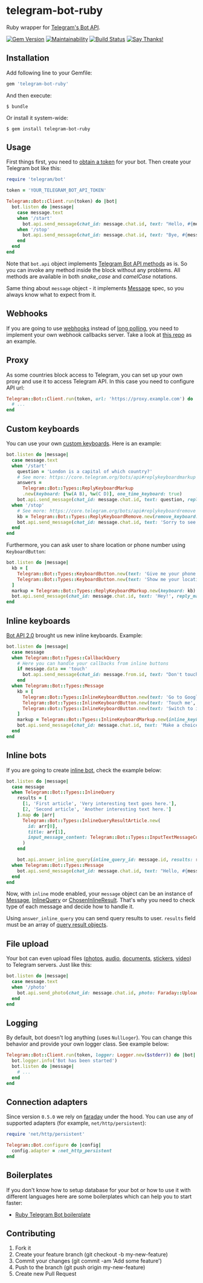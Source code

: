 # telegram-bot-ruby

Ruby wrapper for [Telegram's Bot API](https://core.telegram.org/bots/api).

[![Gem Version](https://badge.fury.io/rb/telegram-bot-ruby.svg)](http://badge.fury.io/rb/telegram-bot-ruby)
[![Maintainability](https://api.codeclimate.com/v1/badges/7e61fbf5bec86e118fb1/maintainability)](https://codeclimate.com/github/atipugin/telegram-bot-ruby/maintainability)
[![Build Status](https://travis-ci.org/atipugin/telegram-bot-ruby.svg?branch=master)](https://travis-ci.org/atipugin/telegram-bot-ruby)
[![Say Thanks!](https://img.shields.io/badge/Say%20Thanks!-🦉-1EAEDB.svg)](https://saythanks.io/to/atipugin)

## Installation

Add following line to your Gemfile:

```ruby
gem 'telegram-bot-ruby'
```

And then execute:

```shell
$ bundle
```

Or install it system-wide:

```shell
$ gem install telegram-bot-ruby
```

## Usage

First things first, you need to [obtain a token](https://core.telegram.org/bots#6-botfather) for your bot. Then create your Telegram bot like this:

```ruby
require 'telegram/bot'

token = 'YOUR_TELEGRAM_BOT_API_TOKEN'

Telegram::Bot::Client.run(token) do |bot|
  bot.listen do |message|
    case message.text
    when '/start'
      bot.api.send_message(chat_id: message.chat.id, text: "Hello, #{message.from.first_name}")
    when '/stop'
      bot.api.send_message(chat_id: message.chat.id, text: "Bye, #{message.from.first_name}")
    end
  end
end
```

Note that `bot.api` object implements [Telegram Bot API methods](https://core.telegram.org/bots/api#available-methods) as is. So you can invoke any method inside the block without any problems. All methods are available in both *snake_case* and *camelCase* notations.

Same thing about `message` object - it implements [Message](https://core.telegram.org/bots/api#message) spec, so you always know what to expect from it.

## Webhooks

If you are going to use [webhooks](https://core.telegram.org/bots/api#setwebhook) instead of [long polling](https://core.telegram.org/bots/api#getupdates), you need to implement your own webhook callbacks server. Take a look at [this repo](https://github.com/solyaris/BOTServer) as an example.

## Proxy

As some countries block access to Telegram, you can set up your own proxy and use it to access Telegram API. In this case you need to configure API url:

```ruby
Telegram::Bot::Client.run(token, url: 'https://proxy.example.com') do |bot|
  # ...
end
```

## Custom keyboards

You can use your own [custom keyboards](https://core.telegram.org/bots#keyboards). Here is an example:

```ruby
bot.listen do |message|
  case message.text
  when '/start'
    question = 'London is a capital of which country?'
    # See more: https://core.telegram.org/bots/api#replykeyboardmarkup
    answers =
      Telegram::Bot::Types::ReplyKeyboardMarkup
      .new(keyboard: [%w(A B), %w(C D)], one_time_keyboard: true)
    bot.api.send_message(chat_id: message.chat.id, text: question, reply_markup: answers)
  when '/stop'
    # See more: https://core.telegram.org/bots/api#replykeyboardremove
    kb = Telegram::Bot::Types::ReplyKeyboardRemove.new(remove_keyboard: true)
    bot.api.send_message(chat_id: message.chat.id, text: 'Sorry to see you go :(', reply_markup: kb)
  end
end
```

Furthermore, you can ask user to share location or phone number using `KeyboardButton`:

```ruby
bot.listen do |message|
  kb = [
    Telegram::Bot::Types::KeyboardButton.new(text: 'Give me your phone number', request_contact: true),
    Telegram::Bot::Types::KeyboardButton.new(text: 'Show me your location', request_location: true)
  ]
  markup = Telegram::Bot::Types::ReplyKeyboardMarkup.new(keyboard: kb)
  bot.api.send_message(chat_id: message.chat.id, text: 'Hey!', reply_markup: markup)
end
```

## Inline keyboards

[Bot API 2.0](https://core.telegram.org/bots/2-0-intro) brought us new inline keyboards. Example:

```ruby
bot.listen do |message|
  case message
  when Telegram::Bot::Types::CallbackQuery
    # Here you can handle your callbacks from inline buttons
    if message.data == 'touch'
      bot.api.send_message(chat_id: message.from.id, text: "Don't touch me!")
    end
  when Telegram::Bot::Types::Message
    kb = [
      Telegram::Bot::Types::InlineKeyboardButton.new(text: 'Go to Google', url: 'https://google.com'),
      Telegram::Bot::Types::InlineKeyboardButton.new(text: 'Touch me', callback_data: 'touch'),
      Telegram::Bot::Types::InlineKeyboardButton.new(text: 'Switch to inline', switch_inline_query: 'some text')
    ]
    markup = Telegram::Bot::Types::InlineKeyboardMarkup.new(inline_keyboard: kb)
    bot.api.send_message(chat_id: message.chat.id, text: 'Make a choice', reply_markup: markup)
  end
end
```

## Inline bots

If you are going to create [inline bot](https://core.telegram.org/bots/inline), check the example below:

```ruby
bot.listen do |message|
  case message
  when Telegram::Bot::Types::InlineQuery
    results = [
      [1, 'First article', 'Very interesting text goes here.'],
      [2, 'Second article', 'Another interesting text here.']
    ].map do |arr|
      Telegram::Bot::Types::InlineQueryResultArticle.new(
        id: arr[0],
        title: arr[1],
        input_message_content: Telegram::Bot::Types::InputTextMessageContent.new(message_text: arr[2])
      )
    end

    bot.api.answer_inline_query(inline_query_id: message.id, results: results)
  when Telegram::Bot::Types::Message
    bot.api.send_message(chat_id: message.chat.id, text: "Hello, #{message.from.first_name}!")
  end
end
```

Now, with `inline` mode enabled, your `message` object can be an instance of [Message](https://core.telegram.org/bots/api#message), [InlineQuery](https://core.telegram.org/bots/api#inlinequery) or [ChosenInlineResult](https://core.telegram.org/bots/api#choseninlineresult). That's why you need to check type of each message and decide how to handle it.

Using `answer_inline_query` you can send query results to user. `results` field must be an array of [query result objects](https://core.telegram.org/bots/api#inlinequeryresult).

## File upload

Your bot can even upload files ([photos](https://core.telegram.org/bots/api#sendphoto), [audio](https://core.telegram.org/bots/api#sendaudio), [documents](https://core.telegram.org/bots/api#senddocument), [stickers](https://core.telegram.org/bots/api#sendsticker), [video](https://core.telegram.org/bots/api#sendvideo)) to Telegram servers. Just like this:

```ruby
bot.listen do |message|
  case message.text
  when '/photo'
    bot.api.send_photo(chat_id: message.chat.id, photo: Faraday::UploadIO.new('~/Desktop/jennifer.jpg', 'image/jpeg'))
  end
end
```

## Logging

By default, bot doesn't log anything (uses `NullLoger`). You can change this behavior and provide your own logger class. See example below:

```ruby
Telegram::Bot::Client.run(token, logger: Logger.new($stderr)) do |bot|
  bot.logger.info('Bot has been started')
  bot.listen do |message|
    # ...
  end
end
```

## Connection adapters

Since version `0.5.0` we rely on [faraday](https://github.com/lostisland/faraday) under the hood. You can use any of supported adapters (for example, `net/http/persistent`):

```ruby
require 'net/http/persistent'

Telegram::Bot.configure do |config|
  config.adapter = :net_http_persistent
end
```

## Boilerplates

If you don't know how to setup database for your bot or how to use it with different languages here are some boilerplates which can help you to start faster:
- [Ruby Telegram Bot boilerplate](https://github.com/telegram-bots/ruby-telegram-bot-boilerplate)

## Contributing

1. Fork it
2. Create your feature branch (git checkout -b my-new-feature)
3. Commit your changes (git commit -am 'Add some feature')
4. Push to the branch (git push origin my-new-feature)
5. Create new Pull Request
